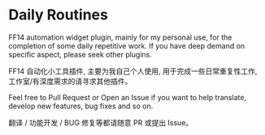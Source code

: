 # Daily Routines

FF14 automation widget plugin, mainly for my personal use, for the completion of some daily repetitive work. If you have deep demand on specific aspect, please seek other plugins.

FF14 自动化小工具插件, 主要为我自己个人使用, 用于完成一些日常重复性工作, 工作室/有深度需求的请寻求其他插件。

Feel free to Pull Request or Open an Issue if you want to help translate, develop new features, bug fixes and so on.

翻译 / 功能开发 / BUG 修复等都请随意 PR 或提出 Issue。